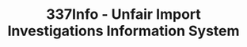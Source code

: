 ---
layout: default
bigquery: https://console.cloud.google.com/bigquery?p=patents-public-data&d=usitc_investigations&page=dataset&project=sheets-management-319211
citation: US International Trade Commission 337Info Unfair Import Investigations Information
  System
contributors: US International Trade Comission
cost: None
description: US International Trade Commission 337Info Unfair Import Investigations
  Information System contains data on investigations done under Section 337. Section
  337 declares the infringement of certain statutory intellectual property rights
  and other forms of unfair competition in import trade to be unlawful practices.
  Most Section 337 investigations involve allegations of patent or registered trademark
  infringement.
documentation: FAQ and tutorial available on the site
last_edit: 04/07/2022, 17:45:11
location: https://pubapps2.usitc.gov/337external/
maintained_by: US International Trade Comission
schema_fields:
- teoReliefGranted
- docketNo
- patentNumbers
- startDateMarkmanHearing
- actualEndDateEvidHear
- ouiiAttorney
- respondent
- finalDetNoViolation
- markmanHearing
- investigationNo
- currentActiveALJ
- investigationType
- targetDate
- internalRemand
- teoIdIssueDate
- dateCreated
- issueDateOtherNonFinal
- publication_number
- ouiiParticipation
- actualStartDateEvidHear
- invUnfairAct
- gcAttorney
- aljAssigned
- scheduledEndDateEvidHear
- dateOfPublicationFrNotice
- finalIdOnViolationDue
- complainant
- currentStatus
- investigationTermDate
- endDateMarkmanHearing
- title
- teoProceedingInvolved
- cafcAppeals
- htsNumbers
- id
- copyrightNumbers
- dateComplaintFiled
- patentNumber
- trademarkNumbers
- lastUpdated
- teoIdDueDate
- scheduledStartDateEvidHear
- finalDetViolation
- finalIdOnViolationIssue
shortname: unfair_import_investigations
tags:
- import
- legal
- trade
timeframe: 2008-2021 (prior to 2008 downloadable as a JSON file)
title: 337Info - Unfair Import Investigations Information System
uuid: 2721f5ec-e599-4890-9265-9706719fc71e
---